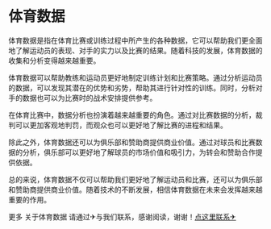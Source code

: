 # 体育数据

体育数据是指在体育比赛或训练过程中所产生的各种数据，它可以帮助我们更全面地了解运动员的表现、对手的实力以及比赛的结果。随着科技的发展，体育数据的收集和分析变得越来越重要。

体育数据可以帮助教练和运动员更好地制定训练计划和比赛策略。通过分析运动员的数据，可以发现其潜在的优势和劣势，帮助其进行针对性的训练。同时，分析对手的数据也可以为比赛时的战术安排提供参考。

在体育比赛中，数据分析也扮演着越来越重要的角色。通过对比赛数据的分析，裁判可以更加客观地判罚，而观众也可以更好地了解比赛的进程和结果。

除此之外，体育数据还可以为俱乐部和赞助商提供商业价值。通过对球员和比赛数据的分析，俱乐部可以更好地了解球员的市场价值和吸引力，为转会和赞助合作提供依据。

总的来说，体育数据不仅可以帮助我们更好地了解运动员和比赛，还可以为俱乐部和赞助商提供商业价值。随着技术的不断发展，相信体育数据在未来会发挥越来越重要的作用。

更多 关于体育数据 请通过✈与我们联系，感谢阅读，谢谢！[点这里联系✈](https://www.k02.cc)